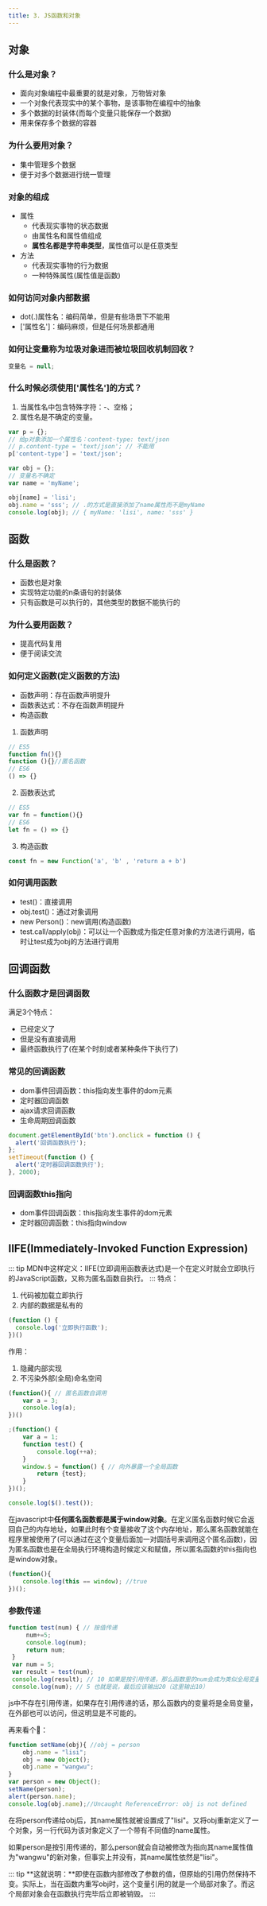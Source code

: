 ```yaml
---
title: 3. JS函数和对象
---
```


## 对象
### 什么是对象？
* 面向对象编程中最重要的就是对象，万物皆对象
* 一个对象代表现实中的某个事物，是该事物在编程中的抽象
* 多个数据的封装体(而每个变量只能保存一个数据)
* 用来保存多个数据的容器
### 为什么要用对象？
* 集中管理多个数据
* 便于对多个数据进行统一管理
### 对象的组成
* 属性
  * 代表现实事物的状态数据
  * 由属性名和属性值组成
  * **属性名都是字符串类型**，属性值可以是任意类型
* 方法
  * 代表现实事物的行为数据
  * 一种特殊属性(属性值是函数)

### 如何访问对象内部数据
* dot(.)属性名：编码简单，但是有些场景下不能用
* ['属性名']：编码麻烦，但是任何场景都通用
### 如何让变量称为垃圾对象进而被垃圾回收机制回收？
```js
变量名 = null;
```
### 什么时候必须使用['属性名']的方式？
1. 当属性名中包含特殊字符：-、空格；
2. 属性名是不确定的变量。

```js
var p = {};
// 给p对象添加一个属性名：content-type: text/json
// p.content-type = 'text/json'; // 不能用
p['content-type'] = 'text/json';
```
```js
var obj = {};
// 变量名不确定
var name = 'myName';

obj[name] = 'lisi';
obj.name = 'sss'; // .的方式是直接添加了name属性而不是myName
console.log(obj); // { myName: 'lisi', name: 'sss' }
```
## 函数
### 什么是函数？
* 函数也是对象
* 实现特定功能的n条语句的封装体
* 只有函数是可以执行的，其他类型的数据不能执行的
### 为什么要用函数？
* 提高代码复用
* 便于阅读交流
### 如何定义函数(定义函数的方法)
* 函数声明：存在函数声明提升
* 函数表达式：不存在函数声明提升
* 构造函数

1. 函数声明
```js
// ES5
function fn(){}
function (){}//匿名函数
// ES6
() => {}
```
2. 函数表达式
```js
// ES5
var fn = function(){}
// ES6
let fn = () => {}
```
3. 构造函数
```js
const fn = new Function('a', 'b' , 'return a + b')
```
### 如何调用函数
* test()：直接调用
* obj.test()：通过对象调用
* new Person()：new调用(构造函数)
* test.call/apply(obj)：可以让一个函数成为指定任意对象的方法进行调用，临时让test成为obj的方法进行调用
## 回调函数
### 什么函数才是回调函数
满足3个特点：
* 已经定义了
* 但是没有直接调用
* 最终函数执行了(在某个时刻或者某种条件下执行了)

### 常见的回调函数
* dom事件回调函数：this指向发生事件的dom元素
* 定时器回调函数
* ajax请求回调函数
* 生命周期回调函数

```js
document.getElementById('btn').onclick = function () {
  alert('回调函数执行');
};
setTimeout(function () {
  alert('定时器回调函数执行');
}, 2000);
```
### 回调函数this指向
* dom事件回调函数：this指向发生事件的dom元素
* 定时器回调函数：this指向window
## IIFE(Immediately-Invoked Function Expression)
::: tip
MDN中这样定义：IIFE(立即调用函数表达式)是一个在定义时就会立即执行的JavaScript函数，又称为匿名函数自执行。
:::
特点：
1. 代码被加载立即执行
2. 内部的数据是私有的
```js
(function () {
  console.log('立即执行函数');
})()
```
作用：
1. 隐藏内部实现
2. 不污染外部(全局)命名空间

```js
(function(){ // 匿名函数自调用
    var a = 3;
    console.log(a);
})()

;(function() {
    var a = 1;
    function test() {
        console.log(++a);
    }
    window.$ = function() { // 向外暴露一个全局函数
        return {test};
    }
})();

console.log($().test());
```
在javascript中**任何匿名函数都是属于window对象**。在定义匿名函数时候它会返回自己的内存地址，如果此时有个变量接收了这个内存地址，那么匿名函数就能在程序里被使用了(可以通过在这个变量后面加一对圆括号来调用这个匿名函数)，因为匿名函数也是在全局执行环境构造时候定义和赋值，所以匿名函数的this指向也是window对象。
```js
(function(){
	console.log(this == window); //true
})();
```
### 参数传递
```js
function test(num) { // 按值传递
     num+=5;
     console.log(num);
     return num;
 }
 var num = 5;
 var result = test(num);
 console.log(result); // 10 如果是按引用传递，那么函数里的num会成为类似全局变量，把外面的num覆盖掉
 console.log(num); // 5 也就是说，最后应该输出20（这里输出10）
```
js中不存在引用传递，如果存在引用传递的话，那么函数内的变量将是全局变量，在外部也可以访问，但这明显是不可能的。

再来看个🌰：
```js
function setName(obj){ //obj = person
	obj.name = "lisi";
	obj = new Object();
	obj.name = "wangwu";
}
var person = new Object();
setName(person);
alert(person.name);
console.log(obj.name);//Uncaught ReferenceError: obj is not defined
```
在将person传递给obj后，其name属性就被设置成了"lisi"。又将obj重新定义了一个对象，另一行代码为该对象定义了一个带有不同值的name属性。

如果person是按引用传递的，那么person就会自动被修改为指向其name属性值为"wangwu"的新对象，但事实上并没有，其name属性依然是"lisi"。

::: tip
**这就说明：**即使在函数内部修改了参数的值，但原始的引用仍然保持不变。实际上，当在函数内重写obj时，这个变量引用的就是一个局部对象了。而这个局部对象会在函数执行完毕后立即被销毁。
:::
